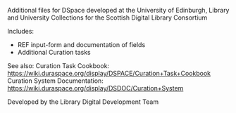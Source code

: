 Additional files for DSpace developed at the University of Edinburgh, Library and University Collections for the Scottish Digital Library Consortium

Includes:
- REF input-form and documentation of fields
- Additional Curation tasks


See also:
Curation Task Cookbook: https://wiki.duraspace.org/display/DSPACE/Curation+Task+Cookbook
Curation System Documentation: https://wiki.duraspace.org/display/DSDOC/Curation+System

Developed by the Library Digital Development Team
